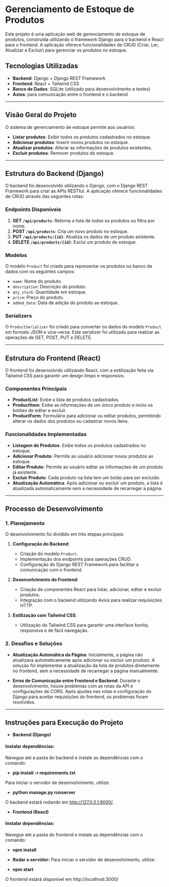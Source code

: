 # **Gerenciamento de Estoque de Produtos**

Este projeto é uma aplicação web de gerenciamento de estoque de produtos, construída utilizando o framework Django para o backend e React para o frontend. A aplicação oferece funcionalidades de CRUD (Criar, Ler, Atualizar e Excluir) para gerenciar os produtos no estoque.

## **Tecnologias Utilizadas**

- **Backend**: Django + Django REST Framework
- **Frontend**: React + Tailwind CSS
- **Banco de Dados**: SQLite (utilizado para desenvolvimento e testes)
- **Axios**: para comunicação entre o frontend e o backend

---

## **Visão Geral do Projeto**

O sistema de gerenciamento de estoque permite aos usuários:
- **Listar produtos**: Exibir todos os produtos cadastrados no estoque.
- **Adicionar produtos**: Inserir novos produtos no estoque.
- **Atualizar produtos**: Alterar as informações de produtos existentes.
- **Excluir produtos**: Remover produtos do estoque.

---

## **Estrutura do Backend (Django)**

O backend foi desenvolvido utilizando o Django, com o Django REST Framework para criar as APIs RESTful. A aplicação oferece funcionalidades de CRUD através das seguintes rotas:

### **Endpoints Disponíveis**

1. **GET `/api/products`**: Retorna a lista de todos os produtos ou filtra por nome.
2. **POST `/api/products`**: Cria um novo produto no estoque.
3. **PUT `/api/products/{id}`**: Atualiza os dados de um produto existente.
4. **DELETE `/api/products/{id}`**: Exclui um produto do estoque.

### **Modelos**

O modelo `Product` foi criado para representar os produtos no banco de dados com os seguintes campos:

- `name`: Nome do produto.
- `description`: Descrição do produto.
- `qty_stock`: Quantidade em estoque.
- `price`: Preço do produto.
- `added_date`: Data de adição do produto ao estoque.

### **Serializers**

O `ProductSerializer` foi criado para converter os dados do modelo `Product` em formato JSON e vice-versa. Este serializer foi utilizado para realizar as operações de GET, POST, PUT e DELETE.

---

## **Estrutura do Frontend (React)**

O frontend foi desenvolvido utilizando React, com a estilização feita via Tailwind CSS para garantir um design limpo e responsivo.

### **Componentes Principais**

- **ProductList**: Exibe a lista de produtos cadastrados.
- **ProductItem**: Exibe as informações de um único produto e inclui os botões de editar e excluir.
- **ProductForm**: Formulário para adicionar ou editar produtos, permitindo alterar os dados dos produtos ou cadastrar novos itens.

### **Funcionalidades Implementadas**

- **Listagem de Produtos**: Exibe todos os produtos cadastrados no estoque.
- **Adicionar Produto**: Permite ao usuário adicionar novos produtos ao estoque.
- **Editar Produto**: Permite ao usuário editar as informações de um produto já existente.
- **Excluir Produto**: Cada produto na lista tem um botão para ser excluído.
- **Atualização Automática**: Após adicionar ou excluir um produto, a lista é atualizada automaticamente sem a necessidade de recarregar a página.

---

## **Processo de Desenvolvimento**

### **1. Planejamento**

O desenvolvimento foi dividido em três etapas principais:

1. **Configuração do Backend**:
   - Criação do modelo `Product`.
   - Implementação dos endpoints para operações CRUD.
   - Configuração do Django REST Framework para facilitar a comunicação com o frontend.

2. **Desenvolvimento do Frontend**:
   - Criação de componentes React para listar, adicionar, editar e excluir produtos.
   - Integração com o backend utilizando Axios para realizar requisições HTTP.

3. **Estilização com Tailwind CSS**:
   - Utilização do Tailwind CSS para garantir uma interface bonita, responsiva e de fácil navegação.

### **2. Desafios e Soluções**

- **Atualização Automática da Página**: Inicialmente, a página não atualizava automaticamente após adicionar ou excluir um produto. A solução foi implementar a atualização da lista de produtos diretamente no frontend, sem a necessidade de recarregar a página manualmente.
  
- **Erros de Comunicação entre Frontend e Backend**: Durante o desenvolvimento, houve problemas com as rotas da API e configurações de CORS. Após ajustes nas rotas e configuração do Django para aceitar requisições do frontend, os problemas foram resolvidos.

---

## **Instruções para Execução do Projeto**

- **Backend (Django)**
#### **Instalar dependências**:
Navegue até a pasta do backend e instale as dependências com o comando:

- **pip install -r requirements.txt**

Para iniciar o servidor de desenvolvimento, utilize:

- **python manage.py runserver**

O backend estará rodando em http://127.0.0.1:8000/.

- **Frontend (React)**
#### **Instalar dependências**:
Navegue até a pasta do frontend e instale as dependências com o comando:

- **npm install**

- **Rodar o servidor:**
Para iniciar o servidor de desenvolvimento, utilize:

- **npm start**

O frontend estará disponível em http://localhost:3000/
